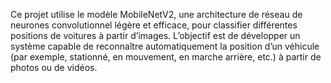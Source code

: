 Ce projet utilise le modèle MobileNetV2, une architecture de réseau de neurones convolutionnel légère et efficace, pour classifier différentes positions de voitures à partir d’images. L’objectif est de développer un système capable de reconnaître automatiquement la position d’un véhicule (par exemple, stationné, en mouvement, en marche arrière, etc.) à partir de photos ou de vidéos.
